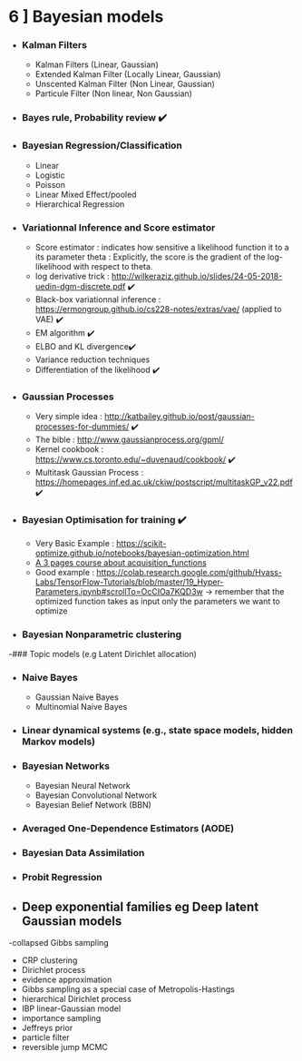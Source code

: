 
 # 6 ] Bayesian models
 
- ### Kalman Filters
  - Kalman Filters (Linear, Gaussian)
  - Extended Kalman Filter (Locally Linear, Gaussian)
  - Unscented Kalman Filter (Non Linear, Gaussian)
  - Particule Filter (Non linear, Non Gaussian)
- ### Bayes rule, Probability review :heavy_check_mark:

- ### Bayesian Regression/Classification
  - Linear
  - Logistic
  - Poisson
  - Linear Mixed Effect/pooled
  - Hierarchical Regression 



- ### Variationnal Inference and Score estimator
   - Score estimator : indicates how sensitive a likelihood function it to a its parameter theta : Explicitly, the score is the gradient of the log-   likelihood with respect to theta.
   - log derivative trick : http://wilkeraziz.github.io/slides/24-05-2018-uedin-dgm-discrete.pdf :heavy_check_mark:
   - Black-box variationnal inference : https://ermongroup.github.io/cs228-notes/extras/vae/ (applied to VAE) :heavy_check_mark:
   - EM algorithm :heavy_check_mark:
   - ELBO and KL divergence:heavy_check_mark:
   - Variance reduction techniques
   - Differentiation of the likelihood :heavy_check_mark:
   
- ### Gaussian Processes
   - Very simple idea : http://katbailey.github.io/post/gaussian-processes-for-dummies/ :heavy_check_mark:
   - The bible : http://www.gaussianprocess.org/gpml/ 
   - Kernel cookbook : https://www.cs.toronto.edu/~duvenaud/cookbook/ :heavy_check_mark:
   - Multitask Gaussian Process : https://homepages.inf.ed.ac.uk/ckiw/postscript/multitaskGP_v22.pdf :heavy_check_mark:
   
- ### Bayesian Optimisation for training :heavy_check_mark:
  - Very Basic Example : https://scikit-optimize.github.io/notebooks/bayesian-optimization.html
  - [A 3 pages course about acquisition_functions](./ressources/Bayesian_Optimization.pdf)
  - Good example : https://colab.research.google.com/github/Hvass-Labs/TensorFlow-Tutorials/blob/master/19_Hyper-Parameters.ipynb#scrollTo=OcCIOa7KQD3w -> remember that the optimized function takes as input only the parameters we want to optimize
  
- ### Bayesian Nonparametric clustering

-### Topic models (e.g Latent Dirichlet allocation)

- ### Naive Bayes
  - Gaussian Naive Bayes
  - Multinomial Naive Bayes
  
- ### Linear dynamical systems (e.g., state space models, hidden Markov models)

- ### Bayesian Networks
  - Bayesian Neural Network 
  - Bayesian Convolutional Network
  - Bayesian Belief Network (BBN)
- ### Averaged One-Dependence Estimators (AODE)
- ### Bayesian Data Assimilation
- ### Probit Regression

 
- ## Deep exponential families eg  Deep latent Gaussian models


-collapsed Gibbs sampling 
- CRP clustering 
- Dirichlet process 
- evidence approximation 
- Gibbs sampling as a special case of Metropolis-Hastings 
- hierarchical Dirichlet process 
- IBP linear-Gaussian model 
- importance sampling 
- Jeffreys prior
- particle filter
- reversible jump MCMC

